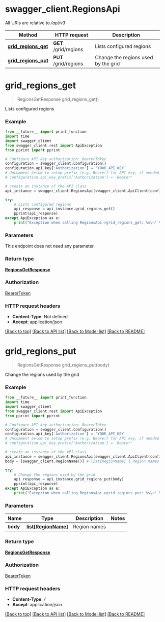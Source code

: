 # swagger_client.RegionsApi

All URIs are relative to */api/v3*

Method | HTTP request | Description
------------- | ------------- | -------------
[**grid_regions_get**](RegionsApi.md#grid_regions_get) | **GET** /grid/regions | Lists configured regions
[**grid_regions_put**](RegionsApi.md#grid_regions_put) | **PUT** /grid/regions | Change the regions used by the grid

# **grid_regions_get**
> RegionsGetResponse grid_regions_get()

Lists configured regions

### Example
```python
from __future__ import print_function
import time
import swagger_client
from swagger_client.rest import ApiException
from pprint import pprint

# Configure API key authorization: BearerToken
configuration = swagger_client.Configuration()
configuration.api_key['Authorization'] = 'YOUR_API_KEY'
# Uncomment below to setup prefix (e.g. Bearer) for API key, if needed
# configuration.api_key_prefix['Authorization'] = 'Bearer'

# create an instance of the API class
api_instance = swagger_client.RegionsApi(swagger_client.ApiClient(configuration))

try:
    # Lists configured regions
    api_response = api_instance.grid_regions_get()
    pprint(api_response)
except ApiException as e:
    print("Exception when calling RegionsApi->grid_regions_get: %s\n" % e)
```

### Parameters
This endpoint does not need any parameter.

### Return type

[**RegionsGetResponse**](RegionsGetResponse.md)

### Authorization

[BearerToken](../README.md#BearerToken)

### HTTP request headers

 - **Content-Type**: Not defined
 - **Accept**: application/json

[[Back to top]](#) [[Back to API list]](../README.md#documentation-for-api-endpoints) [[Back to Model list]](../README.md#documentation-for-models) [[Back to README]](../README.md)

# **grid_regions_put**
> RegionsGetResponse grid_regions_put(body)

Change the regions used by the grid

### Example
```python
from __future__ import print_function
import time
import swagger_client
from swagger_client.rest import ApiException
from pprint import pprint

# Configure API key authorization: BearerToken
configuration = swagger_client.Configuration()
configuration.api_key['Authorization'] = 'YOUR_API_KEY'
# Uncomment below to setup prefix (e.g. Bearer) for API key, if needed
# configuration.api_key_prefix['Authorization'] = 'Bearer'

# create an instance of the API class
api_instance = swagger_client.RegionsApi(swagger_client.ApiClient(configuration))
body = [swagger_client.RegionName()] # list[RegionName] | Region names

try:
    # Change the regions used by the grid
    api_response = api_instance.grid_regions_put(body)
    pprint(api_response)
except ApiException as e:
    print("Exception when calling RegionsApi->grid_regions_put: %s\n" % e)
```

### Parameters

Name | Type | Description  | Notes
------------- | ------------- | ------------- | -------------
 **body** | [**list[RegionName]**](RegionName.md)| Region names | 

### Return type

[**RegionsGetResponse**](RegionsGetResponse.md)

### Authorization

[BearerToken](../README.md#BearerToken)

### HTTP request headers

 - **Content-Type**: */*
 - **Accept**: application/json

[[Back to top]](#) [[Back to API list]](../README.md#documentation-for-api-endpoints) [[Back to Model list]](../README.md#documentation-for-models) [[Back to README]](../README.md)

